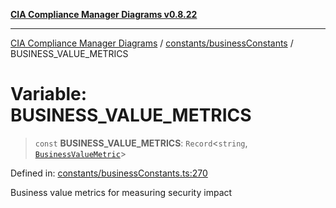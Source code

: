 [**CIA Compliance Manager Diagrams v0.8.22**](../../../README.md)

***

[CIA Compliance Manager Diagrams](../../../modules.md) / [constants/businessConstants](../README.md) / BUSINESS\_VALUE\_METRICS

# Variable: BUSINESS\_VALUE\_METRICS

> `const` **BUSINESS\_VALUE\_METRICS**: `Record`\<`string`, [`BusinessValueMetric`](../../../types/businessImpact/interfaces/BusinessValueMetric.md)\>

Defined in: [constants/businessConstants.ts:270](https://github.com/Hack23/cia-compliance-manager/blob/5eebba14bef5523072dd8c486c1cd0c7c18766fc/src/constants/businessConstants.ts#L270)

Business value metrics for measuring security impact
